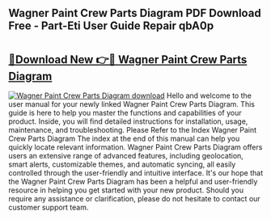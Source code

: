 ## Wagner Paint Crew Parts Diagram PDF Download Free - Part-Eti User Guide Repair qbA0p

# <h2><a href="http://dfm4b1h.blite.top/?on=Wagner+Paint+Crew+Parts+Diagram">🔗Download New 👉🔴 Wagner Paint Crew Parts Diagram</a></h2>

[![Wagner Paint Crew Parts Diagram download](https://i.imgur.com/lujVjoI.png)](http://dfm4b1h.blite.top/?on=Wagner+Paint+Crew+Parts+Diagram)
Hello and welcome to the user manual for your newly linked Wagner Paint Crew Parts Diagram. This guide is here to help you master the functions and capabilities of your product. Inside, you will find detailed instructions for installation, usage, maintenance, and troubleshooting. Please Refer to the Index Wagner Paint Crew Parts Diagram The index at the end of this manual can help you quickly locate relevant information. Wagner Paint Crew Parts Diagram offers users an extensive range of advanced features, including geolocation, smart alerts, customizable themes, and automatic syncing, all easily controlled through the user-friendly and intuitive interface. It's our hope that the Wagner Paint Crew Parts Diagram has been a helpful and user-friendly resource in helping you get started with your new product. Should you require any assistance or clarification, please do not hesitate to contact our customer support team.
